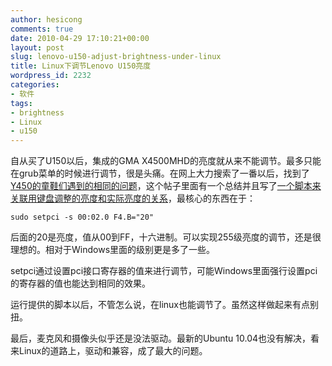 ```yaml
---
author: hesicong
comments: true
date: 2010-04-29 17:10:21+00:00
layout: post
slug: lenovo-u150-adjust-brightness-under-linux
title: Linux下调节Lenovo U150亮度
wordpress_id: 2232
categories:
- 软件
tags:
- brightness
- Linux
- u150
---
```


自从买了U150以后，集成的GMA X4500MHD的亮度就从来不能调节。最多只能在grub菜单的时候进行调节，很是头痛。在网上大力搜索了一番以后，找到了[Y450的童鞋们遇到的相同的问题](http://forums.lenovo.com/t5/Linux-Discussion/Y450-linux/td-p/130370)，这个帖子里面有一个总结并且写了[一个脚本来关联用键盘调整的亮度和实际亮度的关系](http://elektropionir.net/)，最核心的东西在于：

```
sudo setpci -s 00:02.0 F4.B="20"
```

后面的20是亮度，值从00到FF，十六进制。可以实现255级亮度的调节，还是很理想的。相对于Windows里面的级别更是多了一些。

setpci通过设置pci接口寄存器的值来进行调节，可能Windows里面强行设置pci的寄存器的值也能达到相同的效果。

运行提供的脚本以后，不管怎么说，在linux也能调节了。虽然这样做起来有点别扭。

最后，麦克风和摄像头似乎还是没法驱动。最新的Ubuntu 10.04也没有解决，看来Linux的道路上，驱动和兼容，成了最大的问题。

